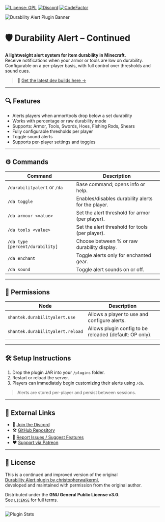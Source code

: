 [![License: GPL](https://img.shields.io/badge/license-GPL-blue.svg)](LICENSE)
[![Discord](https://img.shields.io/discord/628396916639793152.svg?color=%237289da&label=discord)](https://shantek.co/discord)
[![CodeFactor](https://www.codefactor.io/repository/github/shantek/durabilityalert-continued/badge)](https://www.codefactor.io/repository/github/shantek/durabilityalert-continued)


<img src="https://www.shantek.io/wp-content/uploads/2024/09/Banner-DA.png" alt="Durability Alert Plugin Banner" />

# 🛡️ Durability Alert – Continued

**A lightweight alert system for item durability in Minecraft.**  
Receive notifications when your armor or tools are low on durability. Configurable on a per-player basis, with full control over thresholds and sound cues.

> 🔧 [Get the latest dev builds here →](https://www.github.com/shantek/DurabilityAlert-Continued/releases)

---

## 🔍 Features

- Alerts players when armor/tools drop below a set durability
- Works with percentage or raw durability mode
- Supports: Armor, Tools, Swords, Hoes, Fishing Rods, Shears
- Fully configurable thresholds per player
- Toggle sound alerts
- Supports per-player settings and toggles

---

## ⚙️ Commands

| Command | Description |
|---------|-------------|
| `/durabilityalert` or `/da` | Base command; opens info or help. |
| `/da toggle` | Enables/disables durability alerts for the player. |
| `/da armour <value>` | Set the alert threshold for armor (per player). |
| `/da tools <value>` | Set the alert threshold for tools (per player). |
| `/da type [percent/durability]` | Choose between % or raw durability display. |
| `/da enchant` | Toggle alerts only for enchanted gear. |
| `/da sound` | Toggle alert sounds on or off. |

---

## 🔐 Permissions

| Node | Description |
|------|-------------|
| `shantek.durabilityalert.use` | Allows a player to use and configure alerts. |
| `shantek.durabilityalert.reload` | Allows plugin config to be reloaded (default: OP only). |

---

## 🛠️ Setup Instructions

1. Drop the plugin JAR into your `/plugins` folder.
2. Restart or reload the server.
3. Players can immediately begin customizing their alerts using `/da`.

> Alerts are stored per-player and persist between sessions.

---

## 💬 External Links

- 💬 [Join the Discord](https://shantek.co/discord)
- 🛠️ [GitHub Repository](https://github.com/shantek/DurabilityAlert-Continued)
- 🐞 [Report Issues / Suggest Features](https://github.com/shantek/DurabilityAlert-Continued/issues)
- ❤️ [Support via Patreon](https://shantek.co/patreon)

---

## 📄 License

This is a continued and improved version of the original  
[Durability Alert plugin by christopherwalkerml](https://github.com/christopherwalkerml/DurabilityAlert),  
developed and maintained with permission from the original author.

Distributed under the **GNU General Public License v3.0**.  
See [`LICENSE`](LICENSE) for full terms.

--- 

![Plugin Stats](https://bstats.org/signatures/bukkit/Durability%20Alert%20Continued.svg)